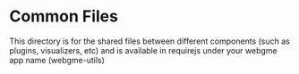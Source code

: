 # Common Files
This directory is for the shared files between different components (such as plugins, visualizers, etc) and is available in requirejs under your webgme app name (webgme-utils)
